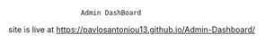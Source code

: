                       Admin DashBoard

site is live at https://pavlosantoniou13.github.io/Admin-Dashboard/
